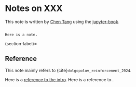 # Notes on XXX

This note is written by [Chen Tang](https://chentang01.github.io/) using the [jupyter-book](https://jupyterbook.org/en/stable/start/your-first-book.html).

```{tableofcontents}

```

```{note}
Here is a note.
```

(section-label)=

## Reference

This note mainly refers to {cite}`dolgopolov_reinforcement_2024`.

Here is a [reference to the intro](intro.md). Here is a reference to [](section-label).

```{bibliography}

```
